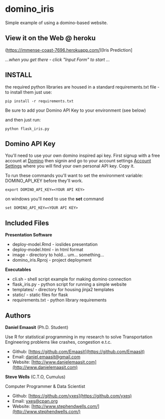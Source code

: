 # domino_iris
Simple example of using a domino-based website.

## View it on the Web @ heroku

(https://immense-coast-7696.herokuapp.com/)[Iris Prediction]

*...when you get there - click "Input Form" to start ...*

## INSTALL

the required python libraries are housed in a standard
requirements.txt file - to install them just use:

```{bash, echo=FALSE}
pip install -r requirements.txt
```

Be sure to add your Domino API Key to your environment (see below)

and then just run:

```{bash, echo=FALSE}
python flask_iris.py
```

## Domino API Key

You'll need to use your own domino inspired api key. First
signup with a free account at [Domino](https://www.dominodatalab.com/)
then signin and go to your account settings 
[Account Settings](https://app.dominodatalab.com/account)
where you will find your own personal API key. Copy it.

To run these commands you'll want to set the environment variable:
DOMINO_API_KEY before they'll work.

```{bash, echo=FALSE}
export DOMINO_API_KEY=<YOUR API KEY>
```

on windows you'll need to use the **set** command

```{bash, echo=FALSE}
set DOMINO_API_KEY=<YOUR API KEY>
```

## Included Files

**Presentation Software**

* deploy-model.Rmd - ioslides presentation
* deploy-model.html - in html format
* image - directory to hold... um... something...
* domino_iris.Rproj - project deployment

**Executables**

* cli.sh - shell script example for making domino connection
* flask_iris.py - python script for running a simple website
* templates/ - directory for housing jinja2 templates
* static/ - static files for flask
* requirements.txt - python library requirements

## Authors

**Daniel Emaasit** (Ph.D. Student)

Use R for statistical programming in my research to solve Transportation Engineering problems like crashes, congestion e.t.c.

* Github: [https://github.com/Emaasit](https://github.com/Emaasit)
* Email: [daniel.emaasit@gmail.com](mailto:daniel.emaasit@gmail.com)
* Website: [http://www.danielemaasit.com](http://www.danielemaasit.com)

**Steve Wells** (C.T.O, Cumulus)  

Computer Programmer & Data Scientist

* Github: [https://github.com/yxes](https://github.com/yxes)
* Email: [yxes@cpan.org](mailto:yxes@cpan.org)
* Website: [http://www.stephendwells.com/](http://www.stephendwells.com/)
